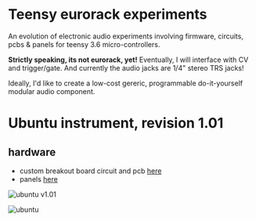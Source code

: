 # Teensy eurorack experiments

An evolution of electronic audio experiments involving firmware, circuits, pcbs &amp; panels for teensy 3.6 micro-controllers. 

**Strictly speaking, its not eurorack, yet!** Eventually, I will interface with CV and trigger/gate. And currently the audio jacks are 1/4" stereo TRS jacks! 

Ideally, I'd like to create a low-cost gereric, programmable do-it-yourself modular audio component. 

# Ubuntu instrument, revision 1.01
## hardware
 * custom breakout board circuit and pcb [here](/hardware/eagle "custom breakout board circuit and pcb")
 * panels [here](/hardware/panels "eurorack panels")
 
![ubuntu v1.01](https://raw.githubusercontent.com/newdigate/teensy-eurorack/master/hardware/panels/Ubuntu/20hp-Ubuntu-instruments-number-one.svg?sanitize=true "ubuntu panel v1.01")

![ubuntu](https://raw.githubusercontent.com/newdigate/teensy-eurorack/master/hardware/images/IMG_0633.png "ubuntu panel v1.01 photo")
